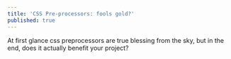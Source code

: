 ```yaml
---
title: 'CSS Pre-processors: fools gold?'
published: true
---
```


At first glance css preprocessors are true blessing from the sky, but in the end, does it actually benefit your project?